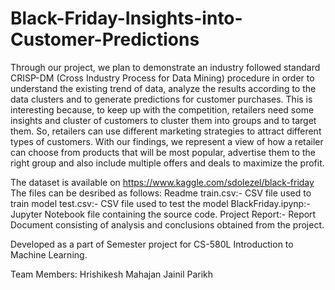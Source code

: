 # Black-Friday-Insights-into-Customer-Predictions
Through our project, we plan to demonstrate an industry followed standard CRISP-DM (Cross Industry Process for Data Mining) procedure in order to understand the existing trend of data, analyze the results according to the data clusters and to generate predictions for customer purchases. This is interesting because, to keep up with the competition, retailers need some insights and cluster of customers to cluster them into groups and to target them. So, retailers can use different marketing strategies to attract different types of customers. With our findings, we represent a view of how a retailer can choose from products that will be most popular, advertise them to the right group and also include multiple offers and deals to maximize the profit.

The dataset is available on https://www.kaggle.com/sdolezel/black-friday
The files can be desribed as follows:
  Readme
  train.csv:- CSV file used to train model
  test.csv:- CSV file used to test the model
  BlackFriday.ipynp:- Jupyter Notebook file containing the source code.
  Project Report:- Report Document consisting of analysis and conclusions obtained from the project.
  
Developed as a part of Semester project for CS-580L Introduction to Machine Learning.

Team Members:
Hrishikesh Mahajan
Jainil Parikh
